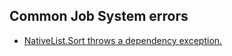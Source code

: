 ## Common Job System errors
- [NativeList.Sort throws a dependency exception.](NativeList%20Sort.md)